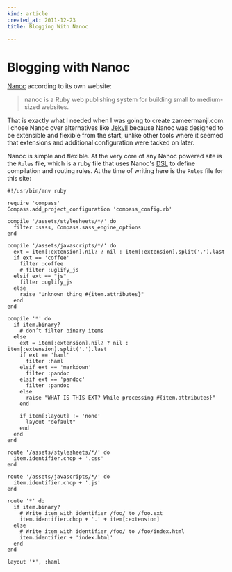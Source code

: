 ```yaml
---
kind: article
created_at: 2011-12-23
title: Blogging With Nanoc

---
```


# Blogging with Nanoc #

[Nanoc][nanoc] according to its own website:

> nanoc is a Ruby web publishing system for building small to medium-sized websites.

That is exactly what I needed when I was going to create zameermanji.com. I chose Nanoc
over alternatives like [Jekyll][jekyll] because Nanoc was designed to be extensible
and flexible from the start, unlike other tools where it seemed that extensions
and additional configuration were tacked on later.

Nanoc is simple and flexible. At the very core of any Nanoc powered site
is the `Rules` file, which is a ruby file that uses Nanoc's [DSL][dsl] to define compilation
and routing rules. At the time of writing here is the `Rules` file for this site:


~~~~~~~~~~~~~~~~~~~~~~~ {.ruby}
#!/usr/bin/env ruby

require 'compass'
Compass.add_project_configuration 'compass_config.rb'

compile '/assets/stylesheets/*/' do
  filter :sass, Compass.sass_engine_options
end

compile '/assets/javascripts/*/' do
  ext = item[:extension].nil? ? nil : item[:extension].split('.').last
  if ext == 'coffee'
    filter :coffee
    # filter :uglify_js
  elsif ext == "js"
    filter :uglify_js
  else
    raise "Unknown thing #{item.attributes}"
  end
end

compile '*' do
  if item.binary?
    # don’t filter binary items
  else
    ext = item[:extension].nil? ? nil : item[:extension].split('.').last
    if ext == 'haml'
      filter :haml
    elsif ext == 'markdown'
      filter :pandoc
    elsif ext == 'pandoc'
      filter :pandoc
    else
      raise "WHAT IS THIS EXT? While processing #{item.attributes}"
    end

    if item[:layout] != 'none'
      layout "default"
    end
  end
end

route '/assets/stylesheets/*/' do
  item.identifier.chop + '.css'
end

route '/assets/javascripts/*/' do
  item.identifier.chop + '.js'
end

route '*' do
  if item.binary?
    # Write item with identifier /foo/ to /foo.ext
    item.identifier.chop + '.' + item[:extension]
  else
    # Write item with identifier /foo/ to /foo/index.html
    item.identifier + 'index.html'
  end
end

layout '*', :haml
~~~~~~~~~~~~~~~~~~~~~~~





[jekyll]: https://github.com/mojombo/jekyll
[nanoc]: http://nanoc.stoneship.org/
[dsl]: http://nanoc.stoneship.org/docs/api/3.2/Nanoc3/CompilerDSL.html




<!-- Nanoc is stupidly simple and flexible. Compared to [Jekyll][jekyll] and [Octopress][octopres], -->
<!-- it was designed for extensibility right out of the box. It is also really easy to configure. -->

<!-- ## My Configuration ## -->

<!-- ## Extending Nanoc ## -->



<!-- When I first set forward to create zameermanji.com -->

<!-- When I was creating zameermanji.com I thought it would be nice to make it a static site -->
<!-- and have a blog to go with it. -->


<!-- My first choice was to go with [Jekyll][jekyll] -->
<!-- which is *the* static site generator for programmers. I noticed however hat Jekyll -->
<!-- is very blog centric and didn't jive with my mental model on how a static site generator -->
<!-- should function. I then discovered [Nanoc][nanoc] which really fits with my mental model. -->


